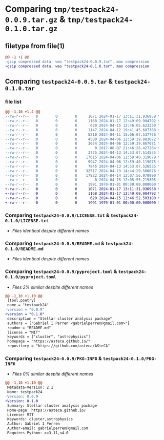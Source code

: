 # Comparing `tmp/testpack24-0.0.9.tar.gz` & `tmp/testpack24-0.1.0.tar.gz`

## filetype from file(1)

```diff
@@ -1 +1 @@
-gzip compressed data, was "testpack24-0.0.9.tar", max compression
+gzip compressed data, was "testpack24-0.1.0.tar", max compression
```

## Comparing `testpack24-0.0.9.tar` & `testpack24-0.1.0.tar`

### file list

```diff
@@ -1,16 +1,4 @@
--rw-r--r--   0        0        0     1071 2024-01-17 13:11:31.936958 testpack24-0.0.9/LICENSE.txt
--rw-r--r--   0        0        0     1168 2024-01-17 12:49:09.904792 testpack24-0.0.9/README.md
--rw-r--r--   0        0        0      620 2024-04-15 12:46:05.623350 testpack24-0.0.9/pyproject.toml
--rw-r--r--   0        0        0     1147 2024-04-12 19:41:45.687388 testpack24-0.0.9/testpack24/__init__.py
--rw-r--r--   0        0        0     5210 2024-04-11 15:06:07.537776 testpack24-0.0.9/testpack24/cluster.py
--rw-r--r--   0        0        0     4500 2024-04-06 12:59:39.883072 testpack24-0.0.9/testpack24/isochrones.py
--rw-r--r--   0        0        0     3034 2024-04-06 12:59:39.867071 testpack24-0.0.9/testpack24/likelihood.py
--rw-r--r--   0        0        0        0 2017-08-07 21:46:26.427264 testpack24-0.0.9/testpack24/modules/__init__.py
--rw-r--r--   0        0        0     3725 2024-04-13 14:53:07.514535 testpack24-0.0.9/testpack24/modules/imfs.py
--rw-r--r--   0        0        0    17615 2024-04-06 12:59:40.319079 testpack24-0.0.9/testpack24/modules/isochrones_priv.py
--rw-r--r--   0        0        0     9947 2024-04-06 12:59:40.119075 testpack24-0.0.9/testpack24/modules/likelihood_priv.py
--rw-r--r--   0        0        0     7845 2024-04-13 14:53:07.526535 testpack24-0.0.9/testpack24/modules/mass_binary.py
--rw-r--r--   0        0        0    32517 2024-04-13 14:44:29.560876 testpack24-0.0.9/testpack24/modules/synth_cluster_priv.py
--rw-r--r--   0        0        0    17822 2024-04-14 13:07:56.970990 testpack24-0.0.9/testpack24/synthetic.py
--rw-r--r--   0        0        0        0 2024-04-15 12:05:55.219305 testpack24-0.0.9/testpack24/test_module.py~
--rw-r--r--   0        0        0     1991 1970-01-01 00:00:00.000000 testpack24-0.0.9/PKG-INFO
+-rw-r--r--   0        0        0     1071 2024-01-17 13:11:31.936958 testpack24-0.1.0/LICENSE.txt
+-rw-r--r--   0        0        0     1168 2024-01-17 12:49:09.904792 testpack24-0.1.0/README.md
+-rw-r--r--   0        0        0      620 2024-04-15 12:46:52.503180 testpack24-0.1.0/pyproject.toml
+-rw-r--r--   0        0        0     1991 1970-01-01 00:00:00.000000 testpack24-0.1.0/PKG-INFO
```

### Comparing `testpack24-0.0.9/LICENSE.txt` & `testpack24-0.1.0/LICENSE.txt`

 * *Files identical despite different names*

### Comparing `testpack24-0.0.9/README.md` & `testpack24-0.1.0/README.md`

 * *Files identical despite different names*

### Comparing `testpack24-0.0.9/pyproject.toml` & `testpack24-0.1.0/pyproject.toml`

 * *Files 2% similar despite different names*

```diff
@@ -1,10 +1,10 @@
 [tool.poetry]
 name = "testpack24"
-version = "0.0.9"
+version = "0.1.0"
 description = "Stellar cluster analysis package"
 authors = ["Gabriel I Perren <gabrielperren@gmail.com>"]
 readme = "README.md"
 license = "MIT"
 keywords = ["cluster", "astrophysics"]
 homepage = "https://asteca.github.io/"
 repository = "https://github.com/asteca/ASteCA"
```

### Comparing `testpack24-0.0.9/PKG-INFO` & `testpack24-0.1.0/PKG-INFO`

 * *Files 0% similar despite different names*

```diff
@@ -1,10 +1,10 @@
 Metadata-Version: 2.1
 Name: testpack24
-Version: 0.0.9
+Version: 0.1.0
 Summary: Stellar cluster analysis package
 Home-page: https://asteca.github.io/
 License: MIT
 Keywords: cluster,astrophysics
 Author: Gabriel I Perren
 Author-email: gabrielperren@gmail.com
 Requires-Python: >=3.11,<4.0
```

